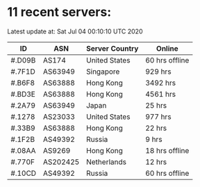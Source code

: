 # 11 recent servers:

Latest update at: Sat Jul 04 00:10:10 UTC 2020

| ID | ASN | Server Country | Online |
| -- | --- | -------------- | ------ |
| #.D09B | AS174 | United States | 60 hrs offline |
| #.7F1D | AS63949 | Singapore | 929 hrs |
| #.B6F8 | AS63888 | Hong Kong | 3492 hrs |
| #.BD3E | AS63888 | Hong Kong | 4561 hrs |
| #.2A79 | AS63949 | Japan | 25 hrs |
| #.1278 | AS23033 | United States | 977 hrs |
| #.33B9 | AS63888 | Hong Kong | 22 hrs |
| #.1F2B | AS49392 | Russia | 9 hrs |
| #.08AA | AS9269 | Hong Kong | 18 hrs offline |
| #.770F | AS202425 | Netherlands | 12 hrs |
| #.10CD | AS49392 | Russia | 60 hrs offline |

